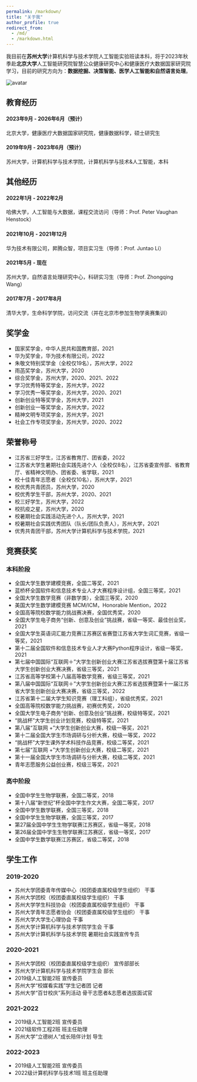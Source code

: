 ```yaml
---
permalink: /markdown/
title: "关于我"
author_profile: true
redirect_from: 
  - /md/
  - /markdown.html
---
```

我目前在**苏州大学**计算机科学与技术学院人工智能实验班读本科，将于2023年秋季赴**北京大学**人工智能研究院智慧公众健康研究中心和健康医疗大数据国家研究院学习，目前的研究方向为：**数据挖掘、决策智能、医学人工智能和自然语言处理**。

![avatar](https://www.perfectboy.site/images/2logo2.png)

## 教育经历
#### 2023年9月 - 2026年6月（预计）
北京大学，健康医疗大数据国家研究院，健康数据科学，硕士研究生
#### 2019年9月 - 2023年6月（预计） 
苏州大学，计算机科学与技术学院，计算机科学与技术&人工智能，本科

## 其他经历
#### 2022年1月 - 2022年2月
哈佛大学，人工智能与大数据，课程交流访问（导师：Prof. Peter Vaughan Henstock）
#### 2021年10月 - 2021年12月
华为技术有限公司，昇腾众智，项目实习生（导师：Prof. Juntao Li）
#### 2021年5月 - 现在
苏州大学，自然语言处理研究中心，科研实习生（导师：Prof. Zhongqing Wang）
#### 2017年7月 - 2017年8月
清华大学，生命科学学院，访问交流（并在北京市参加生物学奥赛集训）

## 奖学金
* 国家奖学金，中华人民共和国教育部，2021
* 华为奖学金，华为技术有限公司，2022
* 朱敬文特别奖学金（全校仅19名），苏州大学，2022
* 雨菡奖学金，苏州大学，2020
* 综合奖学金，苏州大学，2020、2021、2022
* 学习优秀特等奖学金，苏州大学，2022
* 学习优秀一等奖学金，苏州大学，2020、2021
* 创新创业特等奖学金，苏州大学，2021
* 创新创业一等奖学金，苏州大学，2022
* 精神文明专项奖学金，苏州大学，2021
* 社会工作专项奖学金，苏州大学，2020、2022

## 荣誉称号
* 江苏省三好学生，江苏省教育厅、团省委，2022
* 江苏省大学生暑期社会实践先进个人（全校仅8名），江苏省委宣传部、省教育厅、省精神文明办、团省委、省学联，2021
* 校十佳青年志愿者（全校仅10名），苏州大学，2021
* 校优秀共青团员，苏州大学，2020
* 校优秀学生干部，苏州大学，2020、2021
* 校三好学生，苏州大学，2022
* 校抗疫之星，苏州大学，2020
* 校暑期社会实践活动先进个人，苏州大学，2021
* 校暑期社会实践优秀团队（队长/团队负责人），苏州大学，2021
* 优秀共青团干部，苏州大学计算机科学与技术学院，2021



## 竞赛获奖
### 本科阶段
* 全国大学生数学建模竞赛，全国二等奖，2021
* 蓝桥杯全国软件和信息技术专业人才大赛程序设计组，全国三等奖，2021
* 全国大学生数学竞赛（非数学类），全国三等奖，2020
* 美国大学生数学建模竞赛 MCM/ICM，Honorable Mention，2022
* 全国高等院校数学能力挑战赛决赛，全国优秀奖，2020
* 全国大学生电子商务“创新、创意及创业”挑战赛，省级一等奖、最佳创业奖，2021
* 全国大学生英语词汇能力竞赛江苏赛区省赛暨江苏省大学生词汇竞赛，省级一等奖，2021
* 第十二届全国软件和信息技术专业人才大赛Python程序设计，省级一等奖，2021
* 第七届中国国际“互联网＋”大学生创新创业大赛江苏省选拔赛暨第十届江苏省大学生创新创业大赛决赛，省级三等奖，2021
* 江苏省高等学校第十八届高等数学竞赛，省级三等奖，2021
* 第八届中国国际“互联网＋”大学生创新创业大赛江苏省选拔赛暨第十一届江苏省大学生创新创业大赛决赛，省级三等奖，2022
* 江苏省第十二届大学生知识竞赛（理工科组），省级优秀奖，2021
* 全国高等院校数学能力挑战赛，初赛优秀奖，2020
* 全国大学生电子商务“创新、创意及创业”挑战赛，校级特等奖，2021
* “挑战杯”大学生创业计划竞赛，校级特等奖，2021
* 第八届“互联网 +”大学生创新创业大赛，校级一等奖，2021
* 第十二届全国大学生市场调研与分析大赛，校级一等奖，2022
* “挑战杯”大学生课外学术科技作品竞赛，校级二等奖，2021
* 第七届“互联网 +”大学生创新创业大赛，校级二等奖，2021
* 第十一届全国大学生市场调研与分析大赛，校级二等奖，2021
* 青年志愿服务公益创业赛，校级三等奖，2021
  
### 高中阶段
* 全国中学生生物学联赛，全国二等奖，2018
* 第十八届“新世纪”杯全国中学生作文大赛，全国二等奖，2017
* 全国中学生数学联赛，全国三等奖，2018
* 全国中学生生物学联赛，全国三等奖，2017
* 第27届全国中学生生物学联赛江苏赛区，省级一等奖，2018
* 第26届全国中学生生物学联赛江苏赛区，省级一等奖，2017
* 全国中学生数学联赛江苏赛区，省级二等奖，2018



## 学生工作
### 2019-2020
* 苏州大学团委青年传媒中心（校团委直属校级学生组织） 干事
* 苏州大学团校（校团委直属校级学生组织） 干事
* 苏州大学学生科技协会（校团委直属校级学生组织） 干事
* 苏州大学青年志愿者协会（校团委直属校级学生组织） 干事
* 苏州大学大学生心理协会 干事
* 苏州大学计算机科学与技术学院学生会 干事
* 苏州大学计算机科学与技术学院 暑期社会实践宣传专员

### 2020-2021
* 苏州大学团校（校团委直属校级学生组织） 宣传部部长
* 苏州大学计算机科学与技术学院学生会 部长
* 2019级人工智能2班 宣传委员
* 苏州大学“校媒看实践”学生记者团 记者
* 苏州大学“百廿校庆”系列活动 骨干志愿者&志愿者选拔面试官

### 2021-2022
* 2019级人工智能2班 宣传委员
* 2021级软件工程2班 班主任助理
* 苏州大学“立德树人”成长陪伴计划 导生

### 2022-2023
* 2019级人工智能2班 宣传委员
* 2022级计算机科学与技术1班 班主任助理